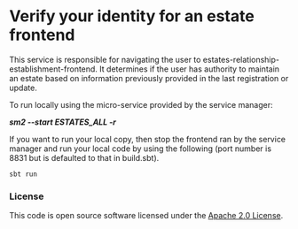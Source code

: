 # Verify your identity for an estate frontend

This service is responsible for navigating the user to estates-relationship-establishment-frontend. It determines if the user has authority to maintain an estate based on information previously provided in the last registration or update.

To run locally using the micro-service provided by the service manager:

***sm2 --start ESTATES_ALL -r***

If you want to run your local copy, then stop the frontend ran by the service manager and run your local code by using the following (port number is 8831 but is defaulted to that in build.sbt).

`sbt run`

### License

This code is open source software licensed under the [Apache 2.0 License]("http://www.apache.org/licenses/LICENSE-2.0.html").

